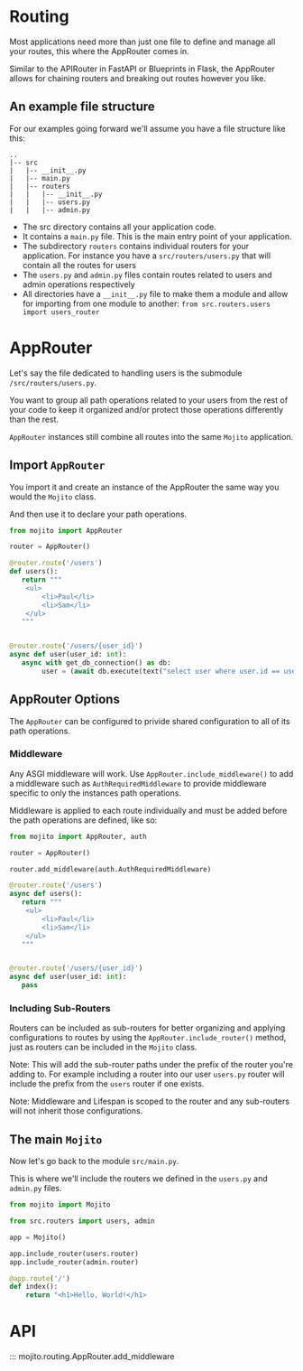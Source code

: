 # Routing

Most applications need more than just one file to define and manage all your routes, this where the AppRouter comes in.

Similar to the APIRouter in FastAPI or Blueprints in Flask, the AppRouter allows for chaining routers and breaking out routes however you like. 

## An example file structure
For our examples going forward we'll assume you have a file structure like this:
```
..
|-- src
|	|-- __init__.py
|	|-- main.py
|	|-- routers
|	|	|-- __init__.py
|	|	|-- users.py
|	|	|-- admin.py
```

* The src directory contains all your application code.
* It contains a `main.py` file. This is the main entry point of your application.
* The subdirectory `routers` contains individual routers for your application. For instance you have a `src/routers/users.py` that will contain all the routes for users
* The `users.py` and `admin.py` files contain routes related to users and admin operations respectively
* All directories have a `__init__.py` file to make them a module and allow for importing from one module to another: `from src.routers.users import users_router`


# AppRouter
Let's say the file dedicated to handling users is the submodule `/src/routers/users.py`.

You want to group all path operations related to your users from the rest of your code to keep it organized and/or protect those operations differently than the rest.

`AppRouter` instances still combine all routes into the same `Mojito` application.

## Import `AppRouter`
You import it and create an instance of the AppRouter the same way you would the `Mojito` class.

And then use it to declare your path operations.

```py title="src/routers/users.py"
from mojito import AppRouter

router = AppRouter()

@router.route('/users')
def users():
   return """
	<ul>
		<li>Paul</li>
		<li>Sam</li>
	</ul>
   """


@router.route('/users/{user_id}')
async def user(user_id: int):
   async with get_db_connection() as db:
		user = (await db.execute(text("select user where user.id == user_id"))).scalars().one()
```

## AppRouter Options
The `AppRouter` can be configured to privide shared configuration to all of its path operations.

### Middleware
Any ASGI middleware will work. Use `AppRouter.include_middleware()` to add a middleware such as `AuthRequiredMiddleware` to provide middleware specific to only the instances path operations.

Middleware is applied to each route individually and must be added before the path operations are defined, like so:

```py title="src/routers/users.py"
from mojito import AppRouter, auth

router = AppRouter()

router.add_middleware(auth.AuthRequiredMiddleware)

@router.route('/users')
async def users():
   return """
	<ul>
		<li>Paul</li>
		<li>Sam</li>
	</ul>
   """


@router.route('/users/{user_id}')
async def user(user_id: int):
   pass
```

### Including Sub-Routers
Routers can be included as sub-routers for better organizing and applying configurations to routes by using the `AppRouter.include_router()` method, just as routers can be included in the `Mojito` class.

Note: This will add the sub-router paths under the prefix of the router you're adding to. For example including a router into our user `users.py` router will include the prefix from the `users` router if one exists.

Note: Middleware and Lifespan is scoped to the router and any sub-routers will not inherit those configurations.

## The main `Mojito`
Now let's go back to the module `src/main.py`.

This is where we'll include the routers we defined in the `users.py` and `admin.py` files.

```py title="src.main.py"
from mojito import Mojito

from src.routers import users, admin

app = Mojito()

app.include_router(users.router)
app.include_router(admin.router)

@app.route('/')
def index():
	return "<h1>Hello, World!</h1>
```

# API
::: mojito.routing.AppRouter.add_middleware
